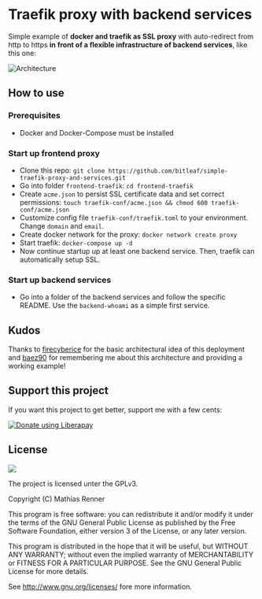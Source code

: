 # Traefik proxy with backend services
Simple example of **docker and traefik as SSL proxy** with auto-redirect from http to https **in front of a flexible infrastructure of backend services**, like this one:

![Architecture](https://raw.githubusercontent.com/containous/traefik/master/docs/img/architecture.png)

## How to use

### Prerequisites
- Docker and Docker-Compose must be installed

### Start up frontend proxy
- Clone this repo: `git clone https://github.com/bitleaf/simple-traefik-proxy-and-services.git`
- Go into folder `frontend-traefik`: `cd frontend-traefik`
- Create `acme.json` to persist SSL certificate data and set correct permissions: `touch traefik-conf/acme.json && chmod 600 traefik-conf/acme.json`
- Customize config file `traefik-conf/traefik.toml` to your environment. Change `domain` and `email`.
- Create docker network for the proxy: `docker network create proxy`
- Start traefik: `docker-compose up -d`
- Now continue startup up at least one backend service. Then, traefik can automatically setup SSL.

### Start up backend services
- Go into a folder of the backend services and follow the specific README. Use the `backend-whoami` as a simple first service.

## Kudos
Thanks to [firecyberice](https://github.com/firecyberice) for the basic architectural idea of this deployment and [baez90](https://github.com/baez90) for remembering me about this architecture and providing a working example!

## Support this project

If you want this project to get better, support me with a few cents:

<a href="https://liberapay.com/Bitleaf/donate"><img alt="Donate using Liberapay" src="https://liberapay.com/assets/widgets/donate.svg"></a>

## License

![](https://www.gnu.org/graphics/gplv3-127x51.png)

The project is licensed unter the GPLv3.

Copyright (C) Mathias Renner

This program is free software: you can redistribute it and/or modify
it under the terms of the GNU General Public License as published by
the Free Software Foundation, either version 3 of the License, or
any later version.

This program is distributed in the hope that it will be useful,
but WITHOUT ANY WARRANTY; without even the implied warranty of
MERCHANTABILITY or FITNESS FOR A PARTICULAR PURPOSE.  See the
GNU General Public License for more details.

See <http://www.gnu.org/licenses/> fore more information.

